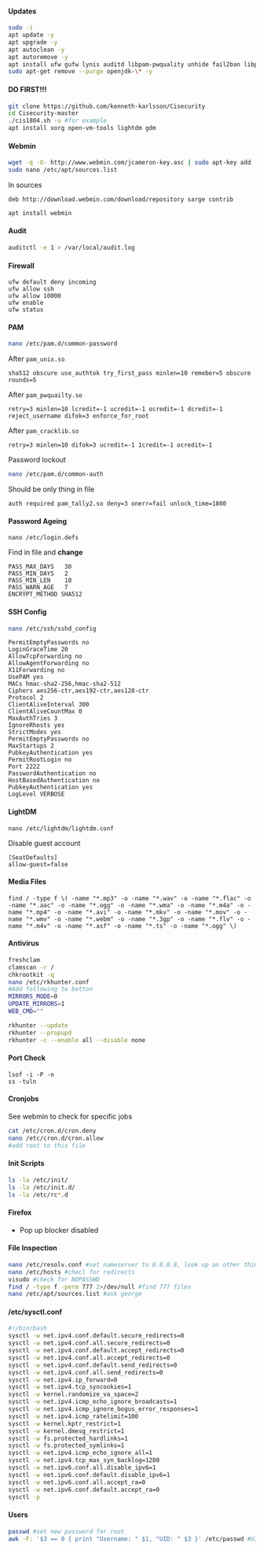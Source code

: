 #### Updates
```bash
sudo -i
apt update -y
apt upgrade -y
apt autoclean -y
apt autoremove -y
apt install ufw gufw lynis auditd libpam-pwquality unhide fail2ban libpam-cracklib clamav software-properties-common apt-transport-https wget git chkrootkit rkhunter  apparmor apparmor-profiles -y
sudo apt-get remove --purge openjdk-\* -y
```
#### DO FIRST!!!
```bash
git clone https://github.com/kenneth-karlsson/Cisecurity
cd Cisecurity-master
./cis1804.sh -u #for example
apt install xorg open-vm-tools lightdm gdm 
```
#### Webmin
```bash
wget -q -O- http://www.webmin.com/jcameron-key.asc | sudo apt-key add
sudo nano /etc/apt/sources.list
```
In sources
```
deb http://download.webmin.com/download/repository sarge contrib
```

```bash
apt install webmin
```
#### Audit
```bash
auditctl -e 1 > /var/local/audit.log
```
#### Firewall
```
ufw default deny incoming
ufw allow ssh 
ufw allow 10000
ufw enable
ufw status
```

#### PAM
```bash
nano /etc/pam.d/common-password
```
After `pam_unix.so`
```
sha512 obscure use_authtok try_first_pass minlen=10 remeber=5 obscure rounds=5
```
After `pam_pwquailty.so`
```
retry=3 minlen=10 lcredit=-1 ucredit=-1 ocredit=-1 dcredit=-1 reject_username difok=3 enforce_for_root
```
After `pam_cracklib.so`
```
retry=3 minlen=10 difok=3 ucredit=-1 1credit=-1 ocredit=-1
```
Password lockout
```bash
nano /etc/pam.d/common-auth
```
Should be only thing in file 
```
auth required pam_tally2.so deny=3 onerr=fail unlock_time=1800
```
#### Password Ageing
```
nano /etc/login.defs
```
Find in file and **change**
```
PASS_MAX_DAYS	30
PASS_MIN_DAYS	2
PASS_MIN_LEN	10
PASS_WARN_AGE	7
ENCRYPT_METHOD SHA512
```

#### SSH Config
``` bash
nano /etc/ssh/sshd_config
```

```
PermitEmptyPasswords no
LoginGraceTime 20
AllowTcpForwarding no
AllowAgentForwarding no
X11Forwarding no
UsePAM yes
MACs hmac-sha2-256,hmac-sha2-512
Ciphers aes256-ctr,aes192-ctr,aes128-ctr
Protocol 2
ClientAliveInterval 300
ClientAliveCountMax 0
MaxAuthTries 3
IgnoreRhosts yes
StrictModes yes
PermitEmptyPasswords no
MaxStartups 2
PubkeyAuthentication yes
PermitRootLogin no
Port 2222
PasswordAuthentication no
HostBasedAuthentication no
PubkeyAuthentication yes
LogLevel VERBOSE
```
#### LightDM
```
nano /etc/lightdm/lightdm.conf
```
Disable guest account
```
[SeatDefaults]
allow-guest=false
```
#### Media Files
```
find / -type f \( -name "*.mp3" -o -name "*.wav" -o -name "*.flac" -o -name "*.aac" -o -name "*.ogg" -o -name "*.wma" -o -name "*.m4a" -o -name "*.mp4" -o -name "*.avi" -o -name "*.mkv" -o -name "*.mov" -o -name "*.wmv" -o -name "*.webm" -o -name "*.3gp" -o -name "*.flv" -o -name "*.m4v" -o -name "*.asf" -o -name "*.ts" -o -name "*.ogg" \)
```
#### Antivirus
```bash
freshclam
clamscan -r /
chkrootkit -q
nano /etc/rkhunter.conf
#Add following to botton 
MIRRORS_MODE=0
UPDATE_MIRRORS=1
WEB_CMD=""

rkhunter --update
rkhunter --propupd
rkhunter -c --enable all --disable none
```
#### Port Check
```
lsof -i -P -n
ss -tuln
```
#### Cronjobs
See webmin to check for specific jobs
```bash
cat /etc/cron.d/cron.deny
nano /etc/cron.d/cron.allow
#add root to this file
```
#### Init Scripts
```bash
ls -la /etc/init/
ls -la /etc/init.d/
ls -la /etc/rc*.d
```
#### Firefox
- Pop up blocker disabled
#### File Inspection
```bash
nano /etc/resolv.conf #set nameserver to 8.8.8.8, look up an other things
nano /etc/hosts #checl for redirects
visudo #check for NOPASSWD
find / -type f -perm 777 2>/dev/null #find 777 files
nano /etc/apt/sources.list #ask george

```
#### /etc/sysctl.conf
```bash
#!/bin/bash
sysctl -w net.ipv4.conf.default.secure_redirects=0
sysctl -w net.ipv4.conf.all.secure_redirects=0
sysctl -w net.ipv4.conf.default.accept_redirects=0
sysctl -w net.ipv4.conf.all.accept_redirects=0
sysctl -w net.ipv4.conf.default.send_redirects=0
sysctl -w net.ipv4.conf.all.send_redirects=0
sysctl -w net.ipv4.ip_forward=0
sysctl -w net.ipv4.tcp_syncookies=1
sysctl -w kernel.randomize_va_space=2
sysctl -w net.ipv4.icmp_echo_ignore_broadcasts=1
sysctl -w net.ipv4.icmp_ignore_bogus_error_responses=1
sysctl -w net.ipv4.icmp_ratelimit=100
sysctl -w kernel.kptr_restrict=1
sysctl -w kernel.dmesg_restrict=1
sysctl -w fs.protected_hardlinks=1
sysctl -w fs.protected_symlinks=1
sysctl -w net.ipv4.icmp_echo_ignore_all=1
sysctl -w net.ipv4.tcp_max_syn_backlog=1280
sysctl -w net.ipv6.conf.all.disable_ipv6=1
sysctl -w net.ipv6.conf.default.disable_ipv6=1
sysctl -w net.ipv6.conf.all.accept_ra=0
sysctl -w net.ipv6.conf.default.accept_ra=0
sysctl -p
```
#### Users
```bash
passwd #set new password for root
awk -F: '$3 == 0 { print "Username: " $1, "UID: " $3 }' /etc/passwd #UID of 0
```